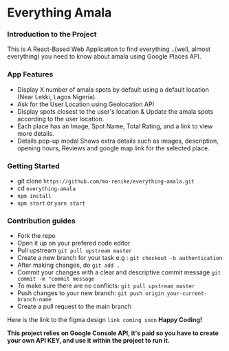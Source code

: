 # Everything Amala
### Introduction to the Project
 This is A React-Based Web Application to find everything ..(well, almost everything) you need to know about amala using Google Places API.

### App Features
- Display X number of amala spots by default using a default location (Near Lekki, Lagos Nigeria). 
- Ask for the User Location using Geolocation API
- Display spots closest to the user's location & Update the amala spots according to the user location.
- Each place has an Image, Spot Name, Total Rating, and a link to view more details.
- Details pop-up modal Shows extra details such as images, description, opening hours, Reviews and google map link for the selected place.

### Getting Started 
- git clone `https://github.com/mo-renike/everything-amala.git`
- cd `everything-amala`
- `npm install`
- `npm start` or `yarn start`

### Contribution guides
- Fork the repo
- Open it up on your prefered code editor
- Pull upstream `git pull upstream master`
- Create a new branch for your task e.g : `git checkout -b authentication`
- After making changes, do `git add .`
- Commit your changes with a clear and  descriptive commit message `git commit -m "commit message`
- To make sure there are no conflicts: `git pull upstream master`
- Push changes to your new branch: `git push origin your-current-branch-name`
- Create a pull request to the main branch

Here is the link to  the figma design
`link coming soon`
**Happy Coding!**


**This project relies on Google Console API, it's paid so you have to create your own API KEY, and use it within the project to run it.**
